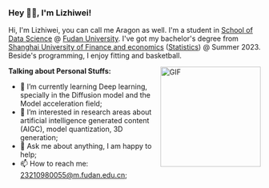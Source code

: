 ### Hey 👋🏽, I'm Lizhiwei!

Hi, I'm Lizhiwei, you can call me Aragon as well. I'm a student in [School of Data Science](https://sds.fudan.edu.cn/) @ [Fudan University](https://www.fudan.edu.cn/). I've got my bachelor's degree from [Shanghai University of Finance and economics](https://www.sufe.edu.cn/) ([Statistics](https://ssm.sufe.edu.cn/)) @ Summer 2023. Beside's programming, I enjoy fitting and basketball. 

<img align="right" alt="GIF" src="https://media.giphy.com/media/v1.Y2lkPTc5MGI3NjExNTlsMnlyaWt1eGFrdGR2eXV0ZDVjNWxqczVpMHBhdmxrdHVzd2JyOCZlcD12MV9pbnRlcm5hbF9naWZfYnlfaWQmY3Q9Zw/xTiTnlvzGSiCGLrLVu/giphy.gif" width="200" height="200" />

**Talking about Personal Stuffs:**

- 🌱 I’m currently learning Deep learning, specially in the Diffusion model and the Model acceleration field;
- 👀 I’m interested in research areas about artificial intelligence generated content (AIGC), model quantization, 3D generation;
- 💬 Ask me about anything, I am happy to help;
- 📫 How to reach me: 23210980055@m.fudan.edu.cn;



